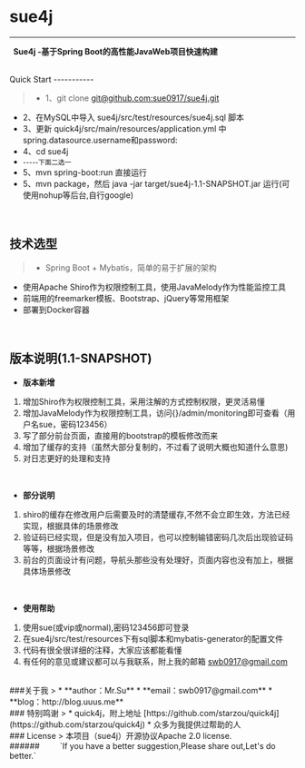 # sue4j
------

**&nbsp;&nbsp;Sue4j -基于Spring Boot的高性能JavaWeb项目快速构建**

<br>
Quick Start
-----------

> * 1、git clone [git@github.com:sue0917/sue4j.git](https://github.com/sue0917/sue4j)
* 2、在MySQL中导入 sue4j/src/test/resources/sue4j.sql 脚本
* 3、更新 quick4j/src/main/resources/application.yml 中spring.datasource.username和password:
* 4、cd sue4j
* <small>-----下面二选一</small>
* 5、mvn spring-boot:run 直接运行 
* 5、mvn package，然后 java -jar target/sue4j-1.1-SNAPSHOT.jar 运行(可使用nohup等后台,自行google)


<br>

技术选型
----

> * Spring Boot + Mybatis，简单的易于扩展的架构
* 使用Apache Shiro作为权限控制工具，使用JavaMelody作为性能监控工具
* 前端用的freemarker模板、Bootstrap、jQuery等常用框架
* 部署到Docker容器


<br>

版本说明(1.1-SNAPSHOT)
------------------

 - **版本新增**
 
 1. 增加Shiro作为权限控制工具，采用注解的方式控制权限，更灵活易懂
 2. 增加JavaMelody作为权限控制工具，访问{}/admin/monitoring即可查看（用户名sue，密码123456）
 3. 写了部分前台页面，直接用的bootstrap的模板修改而来
 4. 增加了缓存的支持（虽然大部分复制的，不过看了说明大概也知道什么意思)
 5. 对日志更好的处理和支持
<br>

 - **部分说明**
 
 1. shiro的缓存在修改用户后需要及时的清楚缓存,不然不会立即生效，方法已经实现，根据具体的场景修改
 2. 验证码已经实现，但是没有加入项目，也可以控制输错密码几次后出现验证码等等，根据场景修改
 3. 前台的页面设计有问题，导航头那些没有处理好，页面内容也没有加上，根据具体场景修改
<br>

 - **使用帮助**
 
 1. 使用sue(或vip或normal),密码123456即可登录
 2. 在sue4j/src/test/resources下有sql脚本和mybatis-generator的配置文件
 3. 代码有很全很详细的注释，大家应该都能看懂
 4. 有任何的意见或建议都可以与我联系，附上我的邮箱 swb0917@gmail.com

<br>
###关于我
> * **author：Mr.Su**
* **email：swb0917@gmail.com**
* **blog：http://blog.uuus.me**

<br>
### 特别鸣谢
> * quick4j，附上地址 [https://github.com/starzou/quick4j](https://github.com/starzou/quick4j)
* 众多为我提供过帮助的人

<br>
### License
>  本项目（sue4j）开源协议Apache 2.0 license.

<br>
###### &nbsp;&nbsp;&nbsp;&nbsp;&nbsp;&nbsp;&nbsp;&nbsp;`If you have a better suggestion,Please share out,Let's do better.`
<br><br>
